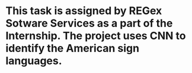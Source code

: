 # This task is assigned by REGex Sotware Services as a part of the Internship. The project uses CNN to identify the American sign languages.
